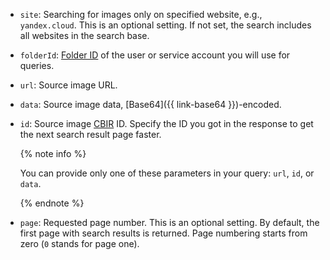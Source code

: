 * `site`: Searching for images only on specified website, e.g., `yandex.cloud`. This is an optional setting. If not set, the search includes all websites in the search base.
* `folderId`: [Folder ID](../../resource-manager/operations/folder/get-id.md) of the user or service account you will use for queries.
* `url`: Source image URL.
* `data`: Source image data, [Base64]({{ link-base64 }})-encoded.
* `id`: Source image [CBIR](https://en.wikipedia.org/wiki/Content-based_image_retrieval) ID. Specify the ID you got in the response to get the next search result page faster.

    {% note info %}

    You can provide only one of these parameters in your query: `url`, `id`, or `data`.

    {% endnote %}

* `page`: Requested page number. This is an optional setting. By default, the first page with search results is returned. Page numbering starts from zero (`0` stands for page one).